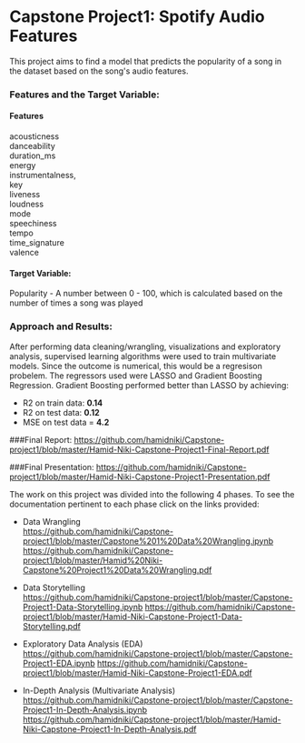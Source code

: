 # Capstone Project1: Spotify Audio Features
This project aims to find a model that predicts the popularity of a song in the dataset based on the song's audio features. 

### Features and the Target Variable: 

#### Features

acousticness        
danceability        
duration_ms         
energy              
instrumentalness,   
key                
liveness            
loudness            
mode             
speechiness         
tempo             
time_signature      
valence             

#### Target Variable:
Popularity - A number between 0 - 100, which is calculated based on the number of times a song was played

### Approach and Results:
After performing data cleaning/wrangling, visualizations and exploratory analysis, supervised learning algorithms were used to train multivariate models. Since the outcome is numerical, this would be a regresison probelem. The regressors used were LASSO and Gradient Boosting Regression. Gradient Boosting performed better than LASSO by achieving:
- R2 on train data: **0.14**
- R2 on test data: **0.12**
- MSE on test data = **4.2**

###Final Report:
https://github.com/hamidniki/Capstone-project1/blob/master/Hamid-Niki-Capstone-Project1-Final-Report.pdf

###Final Presentation:
https://github.com/hamidniki/Capstone-project1/blob/master/Hamid-Niki-Capstone-Project1-Presentation.pdf

The work on this project was divided into the following 4 phases. To see the documentation pertinent to each phase click on the links provided:

- Data Wrangling  
https://github.com/hamidniki/Capstone-project1/blob/master/Capstone%201%20Data%20Wrangling.ipynb
https://github.com/hamidniki/Capstone-project1/blob/master/Hamid%20Niki-Capstone%20Project1%20Data%20Wrangling.pdf

- Data Storytelling  
https://github.com/hamidniki/Capstone-project1/blob/master/Capstone-Project1-Data-Storytelling.ipynb
https://github.com/hamidniki/Capstone-project1/blob/master/Hamid-Niki-Capstone-Project1-Data-Storytelling.pdf

- Exploratory Data Analysis (EDA)   
https://github.com/hamidniki/Capstone-project1/blob/master/Capstone-Project1-EDA.ipynb
https://github.com/hamidniki/Capstone-project1/blob/master/Hamid-Niki-Capstone-Project1-EDA.pdf

- In-Depth Analysis (Multivariate Analysis)   
https://github.com/hamidniki/Capstone-project1/blob/master/Capstone-Project1-In-Depth-Analysis.ipynb
https://github.com/hamidniki/Capstone-project1/blob/master/Hamid-Niki-Capstone-Project1-In-Depth-Analysis.pdf
